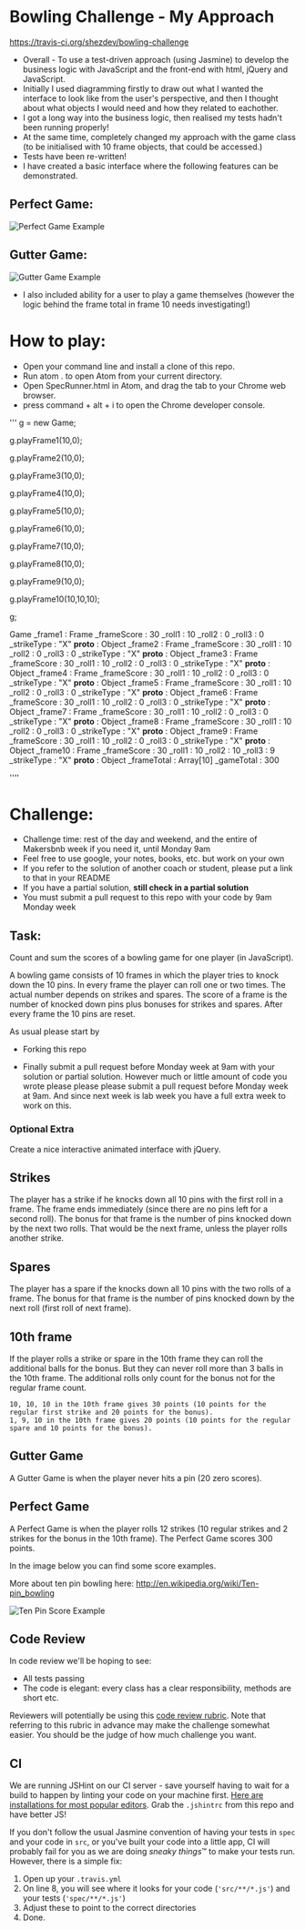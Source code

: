 Bowling Challenge - My Approach
================================
https://travis-ci.org/shezdev/bowling-challenge
* Overall - To use a test-driven approach (using Jasmine) to develop the business logic with JavaScript and the front-end with html, jQuery and JavaScript.
* Initially I used diagramming firstly to draw out what I wanted the interface to look like from the user's perspective, and then I thought about what objects I would need and how they related to eachother.
* I got a long way into the business logic, then realised my tests hadn't been running properly!
* At the same time, completely changed my approach with the game class (to be initialised with 10 frame objects, that could be accessed.)
* Tests have been re-written!
* I have created a basic interface where the following features can be demonstrated.

Perfect Game:
-------------
![Perfect Game Example](images/PerfectGame.png)

Gutter Game:
-------------
![Gutter Game Example](images/GutterGame.png)

* I also included ability for a user to play a game themselves (however the logic behind the frame total in frame 10 needs investigating!)

How to play:
============
* Open your command line and install a clone of this repo.
* Run atom . to open Atom from your current directory.
* Open SpecRunner.html in Atom, and drag the tab to your Chrome web browser.
* press command + alt + i to open the Chrome developer console.

'''
g = new Game;

g.playFrame1(10,0);

g.playFrame2(10,0);

g.playFrame3(10,0);

g.playFrame4(10,0);

g.playFrame5(10,0);

g.playFrame6(10,0);

g.playFrame7(10,0);

g.playFrame8(10,0);

g.playFrame9(10,0);

g.playFrame10(10,10,10);

g;

Game
_frame1
:
Frame
_frameScore
:
30
_roll1
:
10
_roll2
:
0
_roll3
:
0
_strikeType
:
"X"
__proto__
:
Object
_frame2
:
Frame
_frameScore
:
30
_roll1
:
10
_roll2
:
0
_roll3
:
0
_strikeType
:
"X"
__proto__
:
Object
_frame3
:
Frame
_frameScore
:
30
_roll1
:
10
_roll2
:
0
_roll3
:
0
_strikeType
:
"X"
__proto__
:
Object
_frame4
:
Frame
_frameScore
:
30
_roll1
:
10
_roll2
:
0
_roll3
:
0
_strikeType
:
"X"
__proto__
:
Object
_frame5
:
Frame
_frameScore
:
30
_roll1
:
10
_roll2
:
0
_roll3
:
0
_strikeType
:
"X"
__proto__
:
Object
_frame6
:
Frame
_frameScore
:
30
_roll1
:
10
_roll2
:
0
_roll3
:
0
_strikeType
:
"X"
__proto__
:
Object
_frame7
:
Frame
_frameScore
:
30
_roll1
:
10
_roll2
:
0
_roll3
:
0
_strikeType
:
"X"
__proto__
:
Object
_frame8
:
Frame
_frameScore
:
30
_roll1
:
10
_roll2
:
0
_roll3
:
0
_strikeType
:
"X"
__proto__
:
Object
_frame9
:
Frame
_frameScore
:
30
_roll1
:
10
_roll2
:
0
_roll3
:
0
_strikeType
:
"X"
__proto__
:
Object
_frame10
:
Frame
_frameScore
:
30
_roll1
:
10
_roll2
:
10
_roll3
:
9
_strikeType
:
"X"
__proto__
:
Object
_frameTotal
:
Array[10]
_gameTotal
:
300

''''

Challenge:
===========

* Challenge time: rest of the day and weekend, and the entire of Makersbnb week if you need it, until Monday 9am
* Feel free to use google, your notes, books, etc. but work on your own
* If you refer to the solution of another coach or student, please put a link to that in your README
* If you have a partial solution, **still check in a partial solution**
* You must submit a pull request to this repo with your code by 9am Monday week

Task:
-----

Count and sum the scores of a bowling game for one player (in JavaScript).

A bowling game consists of 10 frames in which the player tries to knock down the 10 pins. In every frame the player can roll one or two times. The actual number depends on strikes and spares. The score of a frame is the number of knocked down pins plus bonuses for strikes and spares. After every frame the 10 pins are reset.

As usual please start by

* Forking this repo

* Finally submit a pull request before Monday week at 9am with your solution or partial solution.  However much or little amount of code you wrote please please please submit a pull request before Monday week at 9am.  And since next week is lab week you have a full extra week to work on this.


### Optional Extra

Create a nice interactive animated interface with jQuery.

## Strikes

The player has a strike if he knocks down all 10 pins with the first roll in a frame. The frame ends immediately (since there are no pins left for a second roll). The bonus for that frame is the number of pins knocked down by the next two rolls. That would be the next frame, unless the player rolls another strike.

## Spares

The player has a spare if the knocks down all 10 pins with the two rolls of a frame. The bonus for that frame is the number of pins knocked down by the next roll (first roll of next frame).

## 10th frame

If the player rolls a strike or spare in the 10th frame they can roll the additional balls for the bonus. But they can never roll more than 3 balls in the 10th frame. The additional rolls only count for the bonus not for the regular frame count.

    10, 10, 10 in the 10th frame gives 30 points (10 points for the regular first strike and 20 points for the bonus).
    1, 9, 10 in the 10th frame gives 20 points (10 points for the regular spare and 10 points for the bonus).

## Gutter Game

A Gutter Game is when the player never hits a pin (20 zero scores).

## Perfect Game

A Perfect Game is when the player rolls 12 strikes (10 regular strikes and 2 strikes for the bonus in the 10th frame). The Perfect Game scores 300 points.

In the image below you can find some score examples.

More about ten pin bowling here: http://en.wikipedia.org/wiki/Ten-pin_bowling

![Ten Pin Score Example](images/example_ten_pin_scoring.png)

Code Review
-----------

In code review we'll be hoping to see:

* All tests passing
* The code is elegant: every class has a clear responsibility, methods are short etc.

Reviewers will potentially be using this [code review rubric](docs/review.md).  Note that referring to this rubric in advance may make the challenge somewhat easier.  You should be the judge of how much challenge you want.

CI
--

We are running JSHint on our CI server - save yourself having to wait for a build to happen by linting your code on your machine first. [Here are installations for most popular editors](http://jshint.com/install/). Grab the `.jshintrc` from this repo and have better JS!

If you don't follow the usual Jasmine convention of having your tests in `spec` and your code in `src`, or you've built your code into a little app, CI will probably fail for you as we are doing *sneaky things*&trade; to make your tests run. However, there is a simple fix:

1. Open up your `.travis.yml`
2. On line 8, you will see where it looks for your code (`'src/**/*.js'`) and your tests (`'spec/**/*.js'`)
3. Adjust these to point to the correct directories
4. Done.
